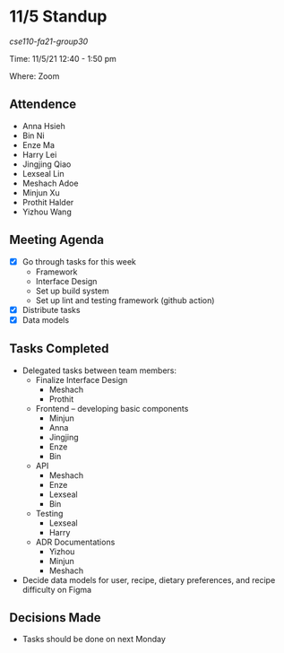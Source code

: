 # 11/5 Standup
*cse110-fa21-group30*

Time: 11/5/21 12:40 - 1:50 pm

Where: Zoom

## Attendence
- Anna Hsieh
- Bin Ni
- Enze Ma
- Harry Lei
- Jingjing Qiao
- Lexseal Lin
- Meshach Adoe
- Minjun Xu
- Prothit Halder
- Yizhou Wang

## Meeting Agenda
- [x] Go through tasks for this week
    - Framework
    - Interface Design
    - Set up build system
    - Set up lint and testing framework (github action)
- [x] Distribute tasks
- [x] Data models

## Tasks Completed
- Delegated tasks between team members:
    - Finalize Interface Design
        - Meshach
        - Prothit
    - Frontend – developing basic components
        - Minjun
        - Anna
        - Jingjing
        - Enze
        - Bin
    - API
        - Meshach
        - Enze
        - Lexseal
        - Bin
    - Testing
        - Lexseal
        - Harry
    - ADR Documentations
        - Yizhou
        - Minjun
        - Meshach
- Decide data models for user, recipe, dietary preferences, and recipe difficulty on Figma

## Decisions Made
- Tasks should be done on next Monday
